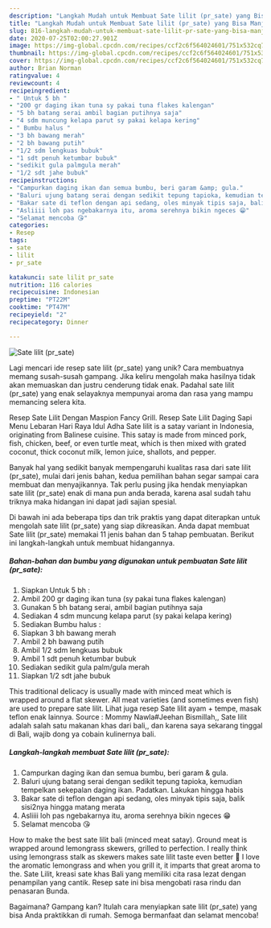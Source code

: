 ```yaml
---
description: "Langkah Mudah untuk Membuat Sate lilit (pr_sate) yang Bisa Manjain Lidah"
title: "Langkah Mudah untuk Membuat Sate lilit (pr_sate) yang Bisa Manjain Lidah"
slug: 816-langkah-mudah-untuk-membuat-sate-lilit-pr-sate-yang-bisa-manjain-lidah
date: 2020-07-25T02:00:27.901Z
image: https://img-global.cpcdn.com/recipes/ccf2c6f564024601/751x532cq70/sate-lilit-pr_sate-foto-resep-utama.jpg
thumbnail: https://img-global.cpcdn.com/recipes/ccf2c6f564024601/751x532cq70/sate-lilit-pr_sate-foto-resep-utama.jpg
cover: https://img-global.cpcdn.com/recipes/ccf2c6f564024601/751x532cq70/sate-lilit-pr_sate-foto-resep-utama.jpg
author: Brian Norman
ratingvalue: 4
reviewcount: 4
recipeingredient:
- " Untuk 5 bh "
- "200 gr daging ikan tuna sy pakai tuna flakes kalengan"
- "5 bh batang serai ambil bagian putihnya saja"
- "4 sdm muncung kelapa parut sy pakai kelapa kering"
- " Bumbu halus "
- "3 bh bawang merah"
- "2 bh bawang putih"
- "1/2 sdm lengkuas bubuk"
- "1 sdt penuh ketumbar bubuk"
- "sedikit gula palmgula merah"
- "1/2 sdt jahe bubuk"
recipeinstructions:
- "Campurkan daging ikan dan semua bumbu, beri garam &amp; gula."
- "Baluri ujung batang serai dengan sedikit tepung tapioka, kemudian tempelkan sekepalan daging ikan. Padatkan. Lakukan hingga habis"
- "Bakar sate di teflon dengan api sedang, oles minyak tipis saja, balik sisi2nya hingga matang merata"
- "Asliiii loh pas ngebakarnya itu, aroma serehnya bikin ngeces 😁"
- "Selamat mencoba 😘"
categories:
- Resep
tags:
- sate
- lilit
- pr_sate

katakunci: sate lilit pr_sate 
nutrition: 116 calories
recipecuisine: Indonesian
preptime: "PT22M"
cooktime: "PT47M"
recipeyield: "2"
recipecategory: Dinner

---
```



![Sate lilit (pr_sate)](https://img-global.cpcdn.com/recipes/ccf2c6f564024601/751x532cq70/sate-lilit-pr_sate-foto-resep-utama.jpg)

Lagi mencari ide resep sate lilit (pr_sate) yang unik? Cara membuatnya memang susah-susah gampang. Jika keliru mengolah maka hasilnya tidak akan memuaskan dan justru cenderung tidak enak. Padahal sate lilit (pr_sate) yang enak selayaknya mempunyai aroma dan rasa yang mampu memancing selera kita.

Resep Sate Lilit Dengan Maspion Fancy Grill. Resep Sate Lilit Daging Sapi Menu Lebaran Hari Raya Idul Adha Sate lilit is a satay variant in Indonesia, originating from Balinese cuisine. This satay is made from minced pork, fish, chicken, beef, or even turtle meat, which is then mixed with grated coconut, thick coconut milk, lemon juice, shallots, and pepper.

Banyak hal yang sedikit banyak mempengaruhi kualitas rasa dari sate lilit (pr_sate), mulai dari jenis bahan, kedua pemilihan bahan segar sampai cara membuat dan menyajikannya. Tak perlu pusing jika hendak menyiapkan sate lilit (pr_sate) enak di mana pun anda berada, karena asal sudah tahu triknya maka hidangan ini dapat jadi sajian spesial.


Di bawah ini ada beberapa tips dan trik praktis yang dapat diterapkan untuk mengolah sate lilit (pr_sate) yang siap dikreasikan. Anda dapat membuat Sate lilit (pr_sate) memakai 11 jenis bahan dan 5 tahap pembuatan. Berikut ini langkah-langkah untuk membuat hidangannya.

<!--inarticleads1-->

##### Bahan-bahan dan bumbu yang digunakan untuk pembuatan Sate lilit (pr_sate):

1. Siapkan  Untuk 5 bh :
1. Ambil 200 gr daging ikan tuna (sy pakai tuna flakes kalengan)
1. Gunakan 5 bh batang serai, ambil bagian putihnya saja
1. Sediakan 4 sdm muncung kelapa parut (sy pakai kelapa kering)
1. Sediakan  Bumbu halus :
1. Siapkan 3 bh bawang merah
1. Ambil 2 bh bawang putih
1. Ambil 1/2 sdm lengkuas bubuk
1. Ambil 1 sdt penuh ketumbar bubuk
1. Sediakan sedikit gula palm/gula merah
1. Siapkan 1/2 sdt jahe bubuk


This traditional delicacy is usually made with minced meat which is wrapped around a flat skewer. All meat varieties (and sometimes even fish) are used to prepare sate lilit. Lihat juga resep Sate lilit ayam + tempe, masak teflon enak lainnya. Source : Mommy Nawla#Jeehan Bismillah,, Sate lilit adalah salah satu makanan khas dari bali,, dan karena saya sekarang tinggal di Bali, wajib dong ya cobain kulinernya bali. 

<!--inarticleads2-->

##### Langkah-langkah membuat Sate lilit (pr_sate):

1. Campurkan daging ikan dan semua bumbu, beri garam &amp; gula.
1. Baluri ujung batang serai dengan sedikit tepung tapioka, kemudian tempelkan sekepalan daging ikan. Padatkan. Lakukan hingga habis
1. Bakar sate di teflon dengan api sedang, oles minyak tipis saja, balik sisi2nya hingga matang merata
1. Asliiii loh pas ngebakarnya itu, aroma serehnya bikin ngeces 😁
1. Selamat mencoba 😘


How to make the best sate lilit bali (minced meat satay). Ground meat is wrapped around lemongrass skewers, grilled to perfection. I really think using lemongrass stalk as skewers makes sate lilit taste even better 🙂 I love the aromatic lemongrass and when you grill it, it imparts that great aroma to the. Sate Lilit, kreasi sate khas Bali yang memiliki cita rasa lezat dengan penampilan yang cantik. Resep sate ini bisa mengobati rasa rindu dan penasaran Bunda. 

Bagaimana? Gampang kan? Itulah cara menyiapkan sate lilit (pr_sate) yang bisa Anda praktikkan di rumah. Semoga bermanfaat dan selamat mencoba!

